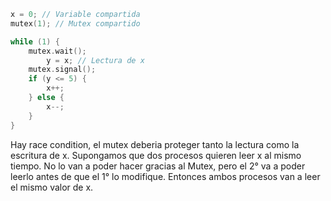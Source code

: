 ```c
x = 0; // Variable compartida
mutex(1); // Mutex compartido

while (1) {
    mutex.wait();
        y = x; // Lectura de x
    mutex.signal();
    if (y <= 5) {
        x++;
    } else {
        x--;
    }
}
```

Hay race condition, el mutex deberia proteger tanto la lectura como la escritura de x.
Supongamos que dos procesos quieren leer x al mismo tiempo. No lo van a poder hacer gracias al Mutex, pero el 2° va a poder leerlo antes de que el 1° lo modifique. Entonces ambos procesos van a leer el mismo valor de x.
